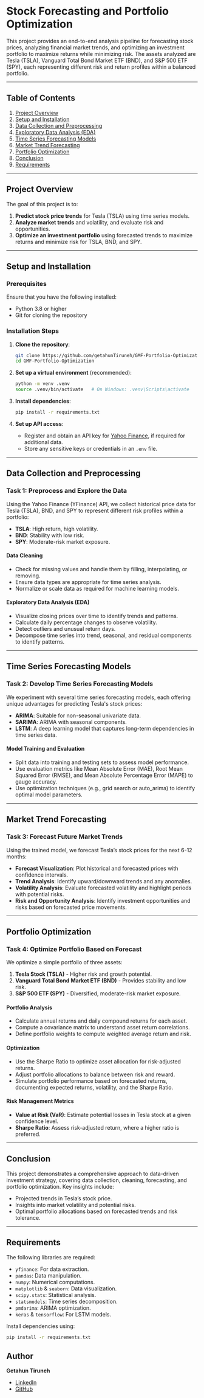 # Stock Forecasting and Portfolio Optimization

This project provides an end-to-end analysis pipeline for forecasting stock prices, analyzing financial market trends, and optimizing an investment portfolio to maximize returns while minimizing risk. The assets analyzed are Tesla (TSLA), Vanguard Total Bond Market ETF (BND), and S&P 500 ETF (SPY), each representing different risk and return profiles within a balanced portfolio.

---

## Table of Contents
1. [Project Overview](#project-overview)
2. [Setup and Installation](#setup-and-installation)
3. [Data Collection and Preprocessing](#data-collection-and-preprocessing)
4. [Exploratory Data Analysis (EDA)](#exploratory-data-analysis-eda)
5. [Time Series Forecasting Models](#time-series-forecasting-models)
6. [Market Trend Forecasting](#market-trend-forecasting)
7. [Portfolio Optimization](#portfolio-optimization)
8. [Conclusion](#conclusion)
9. [Requirements](#requirements)

---

## Project Overview
The goal of this project is to:
1. **Predict stock price trends** for Tesla (TSLA) using time series models.
2. **Analyze market trends** and volatility, and evaluate risk and opportunities.
3. **Optimize an investment portfolio** using forecasted trends to maximize returns and minimize risk for TSLA, BND, and SPY.

---

## Setup and Installation
### Prerequisites
Ensure that you have the following installed:
- Python 3.8 or higher
- Git for cloning the repository

### Installation Steps
1. **Clone the repository**:
    ```bash
    git clone https://github.com/getahunTiruneh/GMF-Portfolio-Optimization.git
    cd GMF-Portfolio-Optimization
    ```

2. **Set up a virtual environment** (recommended):
    ```bash
    python -m venv .venv
    source .venv/bin/activate   # On Windows: .venv\Scripts\activate
    ```

3. **Install dependencies**:
    ```bash
    pip install -r requirements.txt
    ```

4. **Set up API access**:
    - Register and obtain an API key for [Yahoo Finance](https://pypi.org/project/yfinance/), if required for additional data.
    - Store any sensitive keys or credentials in an `.env` file.

---

## Data Collection and Preprocessing
### Task 1: Preprocess and Explore the Data
Using the Yahoo Finance (YFinance) API, we collect historical price data for Tesla (TSLA), BND, and SPY to represent different risk profiles within a portfolio:
- **TSLA**: High return, high volatility.
- **BND**: Stability with low risk.
- **SPY**: Moderate-risk market exposure.

#### Data Cleaning
- Check for missing values and handle them by filling, interpolating, or removing.
- Ensure data types are appropriate for time series analysis.
- Normalize or scale data as required for machine learning models.

#### Exploratory Data Analysis (EDA)
- Visualize closing prices over time to identify trends and patterns.
- Calculate daily percentage changes to observe volatility.
- Detect outliers and unusual return days.
- Decompose time series into trend, seasonal, and residual components to identify patterns.

---

## Time Series Forecasting Models
### Task 2: Develop Time Series Forecasting Models
We experiment with several time series forecasting models, each offering unique advantages for predicting Tesla's stock prices:
- **ARIMA**: Suitable for non-seasonal univariate data.
- **SARIMA**: ARIMA with seasonal components.
- **LSTM**: A deep learning model that captures long-term dependencies in time series data.

#### Model Training and Evaluation
- Split data into training and testing sets to assess model performance.
- Use evaluation metrics like Mean Absolute Error (MAE), Root Mean Squared Error (RMSE), and Mean Absolute Percentage Error (MAPE) to gauge accuracy.
- Use optimization techniques (e.g., grid search or auto_arima) to identify optimal model parameters.

---

## Market Trend Forecasting
### Task 3: Forecast Future Market Trends
Using the trained model, we forecast Tesla’s stock prices for the next 6-12 months:
- **Forecast Visualization**: Plot historical and forecasted prices with confidence intervals.
- **Trend Analysis**: Identify upward/downward trends and any anomalies.
- **Volatility Analysis**: Evaluate forecasted volatility and highlight periods with potential risks.
- **Risk and Opportunity Analysis**: Identify investment opportunities and risks based on forecasted price movements.

---

## Portfolio Optimization
### Task 4: Optimize Portfolio Based on Forecast
We optimize a simple portfolio of three assets:
1. **Tesla Stock (TSLA)** - Higher risk and growth potential.
2. **Vanguard Total Bond Market ETF (BND)** - Provides stability and low risk.
3. **S&P 500 ETF (SPY)** - Diversified, moderate-risk market exposure.

#### Portfolio Analysis
- Calculate annual returns and daily compound returns for each asset.
- Compute a covariance matrix to understand asset return correlations.
- Define portfolio weights to compute weighted average return and risk.

#### Optimization
- Use the Sharpe Ratio to optimize asset allocation for risk-adjusted returns.
- Adjust portfolio allocations to balance between risk and reward.
- Simulate portfolio performance based on forecasted returns, documenting expected returns, volatility, and the Sharpe Ratio.

#### Risk Management Metrics
- **Value at Risk (VaR)**: Estimate potential losses in Tesla stock at a given confidence level.
- **Sharpe Ratio**: Assess risk-adjusted return, where a higher ratio is preferred.

---

## Conclusion
This project demonstrates a comprehensive approach to data-driven investment strategy, covering data collection, cleaning, forecasting, and portfolio optimization. Key insights include:
- Projected trends in Tesla’s stock price.
- Insights into market volatility and potential risks.
- Optimal portfolio allocations based on forecasted trends and risk tolerance.

---

## Requirements
The following libraries are required:
- `yfinance`: For data extraction.
- `pandas`: Data manipulation.
- `numpy`: Numerical computations.
- `matplotlib` & `seaborn`: Data visualization.
- `scipy.stats`: Statistical analysis.
- `statsmodels`: Time series decomposition.
- `pmdarima`: ARIMA optimization.
- `keras` & `tensorflow`: For LSTM models.

Install dependencies using:
```bash
pip install -r requirements.txt
```
## Author

**Getahun Tiruneh**
- [LinkedIn](https://www.linkedin.com/in/getahun-tiruneh-390640134/)
- [GitHub](https://github.com/getahunTiruneh)
